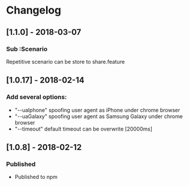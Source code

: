 # Changelog

## [1.1.0] - 2018-03-07

### Sub :Scenario
Repetitive scenario can be store to share.feature 

## [1.0.17] - 2018-02-14

### Add several options:
* "--uaIphone" spoofing user agent as iPhone under chrome browser
* "--uaGalaxy" spoofing user agent as Samsung Galaxy under chrome browser
* "--timeout" default timeout can be overwrite [20000ms]

## [1.0.8] - 2018-02-12

### Published

* Published to npm
